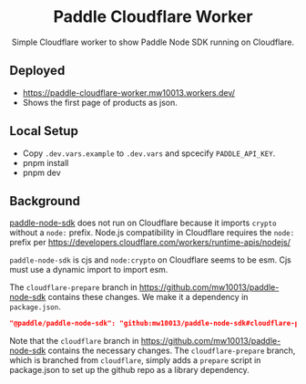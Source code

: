 <h1 align="center">
  Paddle Cloudflare Worker
</h1>

<div align="center">
  <p>
    Simple Cloudflare worker to show Paddle Node SDK running on Cloudflare. 
  </p>
</div>

## Deployed

- https://paddle-cloudflare-worker.mw10013.workers.dev/
- Shows the first page of products as json.

## Local Setup

- Copy `.dev.vars.example` to `.dev.vars` and spcecify `PADDLE_API_KEY`.
- pnpm install
- pnpm dev

## Background

[paddle-node-sdk](https://github.com/PaddleHQ/paddle-node-sdk) does not run on Cloudflare because it imports `crypto` without a `node:` prefix. Node.js compatibility in Cloudflare requires the `node:` prefix per https://developers.cloudflare.com/workers/runtime-apis/nodejs/

`paddle-node-sdk` is cjs and `node:crypto` on Cloudflare seems to be esm. Cjs must use a dynamic import to import esm.

The `cloudflare-prepare` branch in https://github.com/mw10013/paddle-node-sdk contains these changes. We make it a dependency in `package.json`.

```json
"@paddle/paddle-node-sdk": "github:mw10013/paddle-node-sdk#cloudflare-prepare"
```

Note that the `cloudflare` branch in https://github.com/mw10013/paddle-node-sdk contains the necessary changes. The `cloudflare-prepare` branch, which is branched from `cloudflare`, simply adds a `prepare` script in package.json to set up the github repo as a library dependency.
